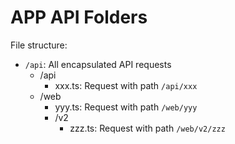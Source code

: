 # APP API Folders

File structure:

- `/api`: All encapsulated API requests
  - /api
    - xxx.ts: Request with path `/api/xxx`
  - /web
    - yyy.ts: Request with path `/web/yyy`
    - /v2
      - zzz.ts: Request with path `/web/v2/zzz`
